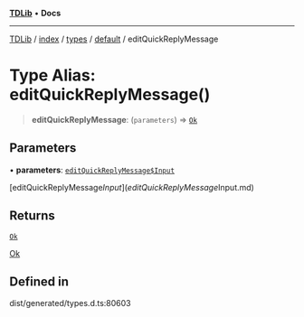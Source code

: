 [**TDLib**](../../../../../../README.md) • **Docs**

***

[TDLib](../../../../../../modules.md) / [index](../../../../../README.md) / [types](../../../README.md) / [default](../README.md) / editQuickReplyMessage

# Type Alias: editQuickReplyMessage()

> **editQuickReplyMessage**: (`parameters`) => [`Ok`](Ok.md)

## Parameters

• **parameters**: [`editQuickReplyMessage$Input`](editQuickReplyMessage$Input.md)

[editQuickReplyMessage$Input](editQuickReplyMessage$Input.md)

## Returns

[`Ok`](Ok.md)

[Ok](Ok.md)

## Defined in

dist/generated/types.d.ts:80603
